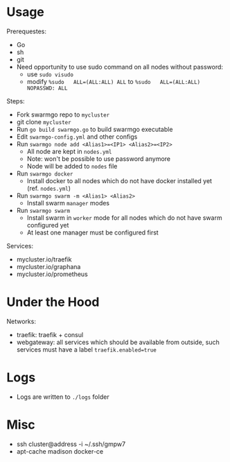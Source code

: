 # Usage

Prerequestes:

- Go
- sh
- git
- Need opportunity to use sudo command on all nodes without password:
  - use `sudo visudo`
  - modify `%sudo   ALL=(ALL:ALL) ALL` to `%sudo   ALL=(ALL:ALL) NOPASSWD: ALL`

Steps:

- Fork swarmgo repo to `mycluster`
- git clone `mycluster`
- Run `go build swarmgo.go` to build swarmgo executable
- Edit `swarmgo-config.yml` and other configs
- Run `swarmgo node add <Alias1>=<IP1> <Alias2>=<IP2>`
  - All node are kept in `nodes.yml`
  - Note: won't be possible to use password anymore
  - Node will be added to `nodes` file
- Run `swarmgo docker`
  - Install docker to all nodes which do not have docker installed yet (ref. `nodes.yml`)
- Run `swarmgo swarm -m <Alias1> <Alias2>`
  - Install swarm `manager` modes
- Run `swarmgo swarm`
  - Install swarm in `worker` mode for all nodes which do not have swarm configured yet
  - At least one manager must be configured first


Services:
- mycluster.io/traefik
- mycluster.io/graphana
- mycluster.io/prometheus

# Under the Hood

Networks:
- traefik: traefik + consul
- webgateway: all services which should be available from outside, such services must have a label `traefik.enabled=true`

# Logs

- Logs are written to `./logs` folder

 
# Misc

- ssh cluster@address -i ~/.ssh/gmpw7
- apt-cache madison docker-ce